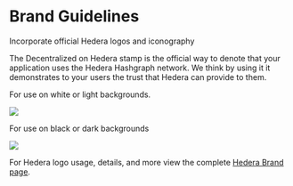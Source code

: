 # Brand Guidelines

Incorporate official Hedera logos and iconography

The Decentralized on Hedera stamp is the official way to denote that your application uses the Hedera Hashgraph network. We think by using it it demonstrates to your users the trust that Hedera can provide to them.

For use on white or light backgrounds.

![](https://github.com/hashgraph/hedera-docs/blob/l10n\_translation-staging/es/es/.gitbook/assets/Built%20On%20Hedera%20\_%20BLACK.png)

For use on black or dark backgrounds

![](https://github.com/hashgraph/hedera-docs/blob/l10n\_translation-staging/es/es/.gitbook/assets/built-on-hedera\_white\_background.png)

For Hedera logo usage, details, and more view the complete [Hedera Brand page](https://hedera.com/brand).
